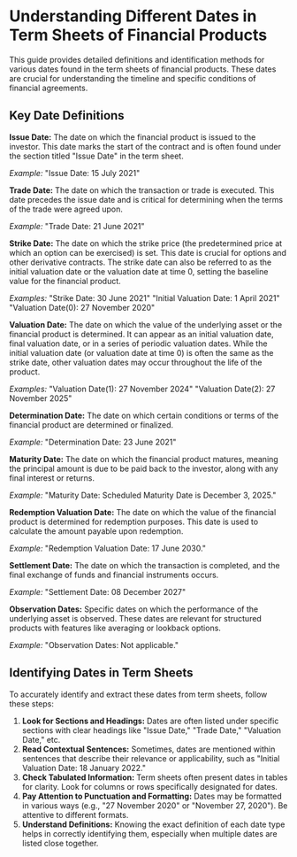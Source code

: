 # Understanding Different Dates in Term Sheets of Financial Products

This guide provides detailed definitions and identification methods for various dates found in the term sheets of financial products. These dates are crucial for understanding the timeline and specific conditions of financial agreements.

## Key Date Definitions

**Issue Date:** The date on which the financial product is issued to the investor. This date marks the start of the contract and is often found under the section titled "Issue Date" in the term sheet.

*Example:* 
"Issue Date: 15 July 2021"


**Trade Date:** The date on which the transaction or trade is executed. This date precedes the issue date and is critical for determining when the terms of the trade were agreed upon.

*Example:* 
"Trade Date: 21 June 2021"


**Strike Date:** The date on which the strike price (the predetermined price at which an option can be exercised) is set. This date is crucial for options and other derivative contracts. The strike date can also be referred to as the initial valuation date or the valuation date at time 0, setting the baseline value for the financial product.

*Examples:*
"Strike Date: 30 June 2021"
"Initial Valuation Date: 1 April 2021"
"Valuation Date(0): 27 November 2020"


**Valuation Date:** The date on which the value of the underlying asset or the financial product is determined. It can appear as an initial valuation date, final valuation date, or in a series of periodic valuation dates. While the initial valuation date (or valuation date at time 0) is often the same as the strike date, other valuation dates may occur throughout the life of the product.

*Examples:* 
"Valuation Date(1): 27 November 2024"
"Valuation Date(2): 27 November 2025"


**Determination Date:** The date on which certain conditions or terms of the financial product are determined or finalized.

*Example:* 
"Determination Date: 23 June 2021"


**Maturity Date:** The date on which the financial product matures, meaning the principal amount is due to be paid back to the investor, along with any final interest or returns.

*Example:* 
"Maturity Date: Scheduled Maturity Date is December 3, 2025."


**Redemption Valuation Date:** The date on which the value of the financial product is determined for redemption purposes. This date is used to calculate the amount payable upon redemption.

*Example:* 
"Redemption Valuation Date: 17 June 2030."


**Settlement Date:** The date on which the transaction is completed, and the final exchange of funds and financial instruments occurs.

*Example:* 
"Settlement Date: 08 December 2027"


**Observation Dates:** Specific dates on which the performance of the underlying asset is observed. These dates are relevant for structured products with features like averaging or lookback options.

*Example:* 
"Observation Dates: Not applicable."


## Identifying Dates in Term Sheets

To accurately identify and extract these dates from term sheets, follow these steps:

1. **Look for Sections and Headings:** Dates are often listed under specific sections with clear headings like "Issue Date," "Trade Date," "Valuation Date," etc.
2. **Read Contextual Sentences:** Sometimes, dates are mentioned within sentences that describe their relevance or applicability, such as "Initial Valuation Date: 18 January 2022."
3. **Check Tabulated Information:** Term sheets often present dates in tables for clarity. Look for columns or rows specifically designated for dates.
4. **Pay Attention to Punctuation and Formatting:** Dates may be formatted in various ways (e.g., "27 November 2020" or "November 27, 2020"). Be attentive to different formats.
5. **Understand Definitions:** Knowing the exact definition of each date type helps in correctly identifying them, especially when multiple dates are listed close together.

